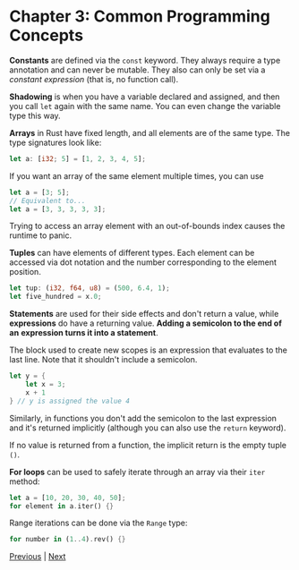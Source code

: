 # Chapter 3: Common Programming Concepts

**Constants** are defined via the `const` keyword. They always require a type annotation
and can never be mutable. They also can only be set via a _constant expression_ (that
is, no function call).

**Shadowing** is when you have a variable declared and assigned, and then you call `let`
again with the same name. You can even change the variable type this way.

**Arrays** in Rust have fixed length, and all elements are of the same type. The type
signatures look like:

```rust
let a: [i32; 5] = [1, 2, 3, 4, 5];
```

If you want an array of the same element multiple times, you can use

```rust
let a = [3; 5];
// Equivalent to...
let a = [3, 3, 3, 3, 3];
```

Trying to access an array element with an out-of-bounds index causes the runtime to
panic.

**Tuples** can have elements of different types. Each element can be accessed via dot
notation and the number corresponding to the element position.

```rust
let tup: (i32, f64, u8) = (500, 6.4, 1);
let five_hundred = x.0;
```

**Statements** are used for their side effects and don't return a value, while
**expressions** do have a returning value. **Adding a semicolon to the end of an**
**expression turns it into a statement**.

The block used to create new scopes is an expression that evaluates to the last
line. Note that it shouldn't include a semicolon.

```rust
let y = {
    let x = 3;
    x + 1
} // y is assigned the value 4
```

Similarly, in functions you don't add the semicolon to the last expression and it's
returned implicitly (although you can also use the `return` keyword).

If no value is returned from a function, the implicit return is the empty tuple `()`.

**For loops** can be used to safely iterate through an array via their `iter` method:

```rust
let a = [10, 20, 30, 40, 50];
for element in a.iter() {}
```

Range iterations can be done via the `Range` type:

```rust
for number in (1..4).rev() {}
```

[Previous](/02-guessing-game/guessing_game/) | [Next](/04-understanding-ownership/ownership/)
